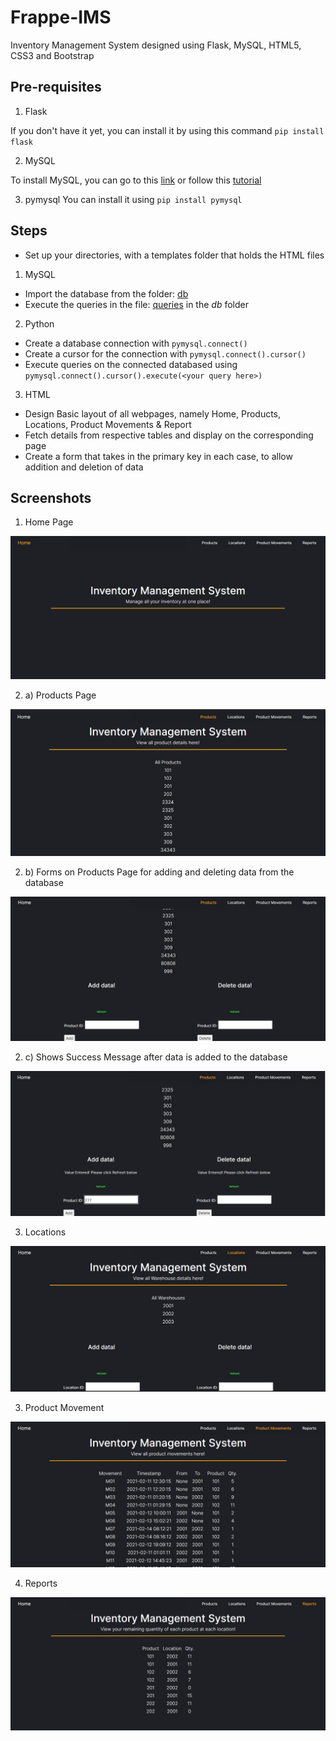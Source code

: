 # Frappe-IMS
Inventory Management System designed using Flask, MySQL, HTML5, CSS3 and Bootstrap

## Pre-requisites

1. Flask

If you don't have it yet, you can install it by using this command
`pip install flask`

2. MySQL

To install MySQL, you can go to this [link](https://cdn.mysql.com//Downloads/MySQLInstaller/mysql-installer-community-8.0.23.0.msi) or follow this [tutorial](https://phoenixnap.com/kb/install-mysql-on-windows)
    
3. pymysql
You can install it using `pip install pymysql`

## Steps

* Set up your directories, with a templates folder that holds the HTML files
1. MySQL

* Import the database from the folder: [db](https://github.com/parthskansara/Frappe-IMS/tree/main/db)
* Execute the queries in the file: [queries](https://github.com/parthskansara/Frappe-IMS/blob/main/db/queries.sql) in the *db* folder

2. Python
* Create a database connection with `pymysql.connect()`
* Create a cursor for the connection with `pymysql.connect().cursor()`
* Execute queries on the connected databased using `pymysql.connect().cursor().execute(<your query here>)`

3. HTML
* Design Basic layout of all webpages, namely Home, Products, Locations, Product Movements & Report
* Fetch details from respective tables and display on the corresponding page
* Create a form that takes in the primary key in each case, to allow addition and deletion of data

## Screenshots

1. Home Page

![home-page](/templates/img/home.jpg)

2. a) Products Page

![product-page](/templates/img/p1.jpg)

2. b) Forms on Products Page for adding and deleting data from the database

![product-page1](/templates/img/p2.jpg)

2. c) Shows Success Message after data is added to the database

![product-page2](/templates/img/p3.jpg)

3. Locations

![location-page](/templates/img/l1.jpg)

3. Product Movement

![productmovement-page](/templates/img/pm1.jpg)

4. Reports

![reports-page](/templates/img/r1.jpg)



